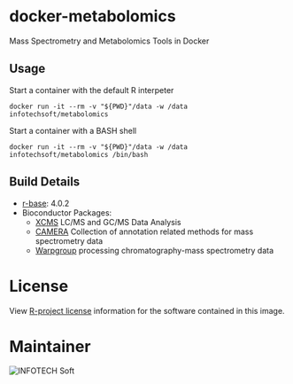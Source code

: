 # docker-metabolomics
Mass Spectrometry and Metabolomics Tools in Docker

## Usage
Start a container with the default R interpeter
```
docker run -it --rm -v "${PWD}"/data -w /data infotechsoft/metabolomics
```
Start a container with a BASH shell
```
docker run -it --rm -v "${PWD}"/data -w /data infotechsoft/metabolomics /bin/bash
```

## Build Details
 * [r-base](https://hub.docker.com/_/r-base/): 4.0.2
 * Bioconductor Packages:
   * [XCMS](https://bioconductor.org/packages/release/bioc/html/xcms.html) LC/MS and GC/MS Data Analysis
   * [CAMERA](https://bioconductor.org/packages/release/bioc/html/CAMERA.html) Collection of annotation related methods for mass spectrometry data
   * [Warpgroup](https://github.com/nathaniel-mahieu/warpgroup) processing chromatography-mass spectrometry data

# License
View [R-project license](http://www.r-project.org/Licenses/) information for the software contained in this image.

# Maintainer 
![INFOTECH Soft](http://infotechsoft.com/wp-content/uploads/2017/04/InfotechSoft_logo-small.png "INFOTECH Soft, Inc.")
